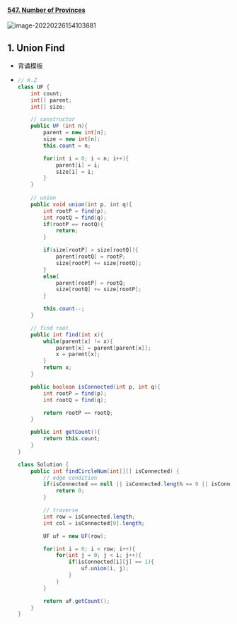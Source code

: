 #### [547. Number of Provinces](https://leetcode-cn.com/problems/number-of-provinces/)

![image-20220226154103881](https://raw.githubusercontent.com/TWDH/Leetcode-From-Zero/pictures/img/image-20220226154103881.png)

## 1. Union Find

- 背诵模板

- ```java
  // K.Z
  class UF {
      int count;
      int[] parent;
      int[] size;
  
      // constructor
      public UF (int n){
          parent = new int[n];
          size = new int[n];
          this.count = n;
  
          for(int i = 0; i < n; i++){
              parent[i] = i;
              size[i] = i;
          }
      }
      
      // union
      public void union(int p, int q){
          int rootP = find(p);
          int rootQ = find(q);
          if(rootP == rootQ){
              return;
          }
  
          if(size[rootP] > size[rootQ]){
              parent[rootQ] = rootP;
              size[rootP] += size[rootQ];
          }
          else{
              parent[rootP] = rootQ;
              size[rootQ] += size[rootP];
          }
  
          this.count--;
      }
  
      // find root
      public int find(int x){
          while(parent[x] != x){
              parent[x] = parent[parent[x]];
              x = parent[x];
          }
          return x;
      }
  
      public boolean isConnected(int p, int q){
          int rootP = find(p);
          int rootQ = find(q);
  
          return rootP == rootQ;
      }
  
      public int getCount(){
          return this.count;
      }
  }
  
  class Solution {
      public int findCircleNum(int[][] isConnected) {
          // edge condition
          if(isConnected == null || isConnected.length == 0 || isConnected[0] == null || isConnected[0].length == 0){
              return 0;
          }
  
          // traverse
          int row = isConnected.length;
          int col = isConnected[0].length;
  
          UF uf = new UF(row);
  
          for(int i = 0; i < row; i++){
              for(int j = 0; j < i; j++){
                  if(isConnected[i][j] == 1){
                      uf.union(i, j);
                  }
              }
          }
  
          return uf.getCount();
      }
  }
  ```

